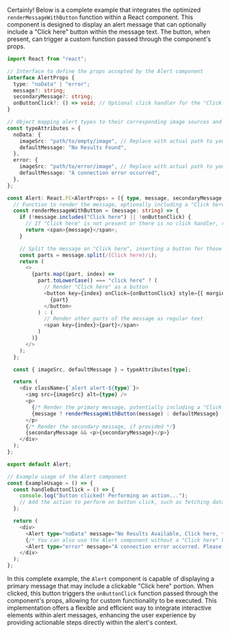Certainly! Below is a complete example that integrates the optimized `renderMessageWithButton` function within a React component. This component is designed to display an alert message that can optionally include a "Click here" button within the message text. The button, when present, can trigger a custom function passed through the component's props.

```typescript
import React from "react";

// Interface to define the props accepted by the Alert component
interface AlertProps {
  type: "noData" | "error";
  message?: string;
  secondaryMessage?: string;
  onButtonClick?: () => void; // Optional click handler for the "Click here" button
}

// Object mapping alert types to their corresponding image sources and default messages
const typeAttributes = {
  noData: {
    imageSrc: "path/to/empty/image", // Replace with actual path to your image
    defaultMessage: "No Results Found",
  },
  error: {
    imageSrc: "path/to/error/image", // Replace with actual path to your image
    defaultMessage: "A connection error occurred",
  },
};

const Alert: React.FC<AlertProps> = ({ type, message, secondaryMessage, onButtonClick }) => {
  // Function to render the message, optionally including a "Click here" button
  const renderMessageWithButton = (message: string) => {
    if (!message.includes("Click here") || !onButtonClick) {
      // If "Click here" is not present or there is no click handler, render the message as is
      return <span>{message}</span>;
    }

    // Split the message on "Click here", inserting a button for those parts
    const parts = message.split(/(Click here)/i);
    return (
      <>
        {parts.map((part, index) =>
          part.toLowerCase() === "click here" ? (
            // Render "Click here" as a button
            <button key={index} onClick={onButtonClick} style={{ margin: "0 5px" }}>
              {part}
            </button>
          ) : (
            // Render other parts of the message as regular text
            <span key={index}>{part}</span>
          )
        )}
      </>
    );
  };

  const { imageSrc, defaultMessage } = typeAttributes[type];

  return (
    <div className={`alert alert-${type}`}>
      <img src={imageSrc} alt={type} />
      <p>
        {/* Render the primary message, potentially including a "Click here" button */}
        {message ? renderMessageWithButton(message) : defaultMessage}
      </p>
      {/* Render the secondary message, if provided */}
      {secondaryMessage && <p>{secondaryMessage}</p>}
    </div>
  );
};

export default Alert;

// Example usage of the Alert component
const ExampleUsage = () => {
  const handleButtonClick = () => {
    console.log("Button clicked! Performing an action...");
    // Add the action to perform on button click, such as fetching data or navigating to another page
  };

  return (
    <div>
      <Alert type="noData" message="No Results Available, Click here, to get All Results" onButtonClick={handleButtonClick} />
      {/* You can also use the Alert component without a "Click here" button */}
      <Alert type="error" message="A connection error occurred. Please try again later." />
    </div>
  );
};
```

In this complete example, the `Alert` component is capable of displaying a primary message that may include a clickable "Click here" portion. When clicked, this button triggers the `onButtonClick` function passed through the component's props, allowing for custom functionality to be executed. This implementation offers a flexible and efficient way to integrate interactive elements within alert messages, enhancing the user experience by providing actionable steps directly within the alert's context.

